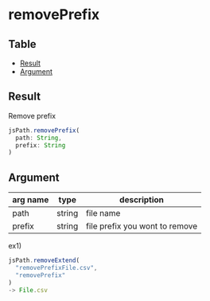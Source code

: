 # removePrefix


Table
-----------------

* [Result](#overview)
* [Argument](#argument)


## Result

Remove prefix 


```js.js
jsPath.removePrefix(  
  path: String,  
  prefix: String  
)

```

## Argument

| arg name | type | description |
| -------- | -------- | -------- |
| path | string | file name |
| prefix | string | file prefix you wont to remove |


ex1) 

```js.js
jsPath.removeExtend(  
  "removePrefixFile.csv",  
  "removePrefix"  
)
-> File.csv

```


